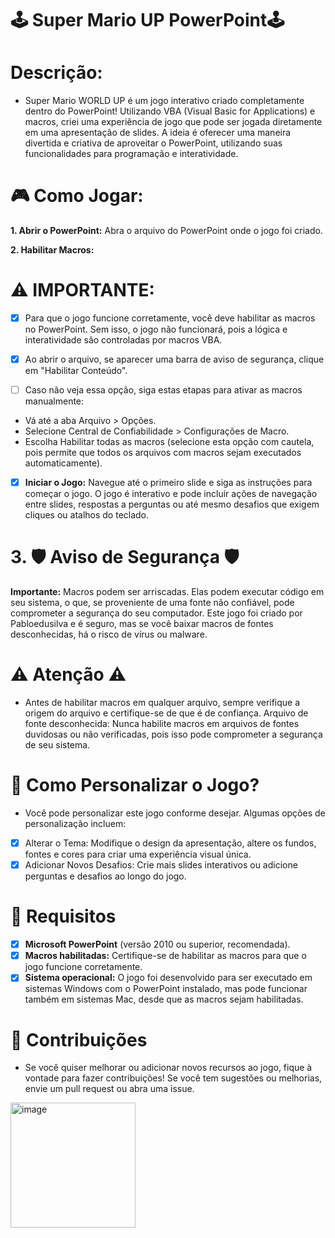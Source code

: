 # 🕹️ Super Mario UP PowerPoint🕹️ 
# Descrição:

* Super Mario WORLD UP é um jogo interativo criado completamente dentro do PowerPoint! Utilizando VBA (Visual Basic for Applications) e macros, criei uma experiência de jogo que pode ser jogada diretamente em uma apresentação de slides. A ideia é oferecer uma maneira divertida e criativa de aproveitar o PowerPoint, utilizando suas funcionalidades para programação e interatividade.

# 🎮 Como Jogar:

**1. Abrir o PowerPoint:** Abra o arquivo do PowerPoint onde o jogo foi criado.

**2. Habilitar Macros:**

# ⚠️ IMPORTANTE:
- [x] Para que o jogo funcione corretamente, você deve habilitar as macros no PowerPoint. Sem isso, o jogo não funcionará, pois a lógica e interatividade são controladas por macros VBA.

- [x] Ao abrir o arquivo, se aparecer uma barra de aviso de segurança, clique em "Habilitar Conteúdo".

- [ ] Caso não veja essa opção, siga estas etapas para ativar as macros manualmente:
* Vá até a aba Arquivo > Opções.
* Selecione Central de Confiabilidade > Configurações de Macro.
* Escolha Habilitar todas as macros (selecione esta opção com cautela, pois permite que todos os arquivos com macros sejam executados automaticamente).

- [x] **Iniciar o Jogo:** Navegue até o primeiro slide e siga as instruções para começar o jogo. O jogo é interativo e pode incluir ações de navegação entre slides, respostas a perguntas ou até mesmo desafios que exigem cliques ou atalhos do teclado.

# 3. 🛡️ Aviso de Segurança 🛡️
**Importante:** Macros podem ser arriscadas. Elas podem executar código em seu sistema, o que, se proveniente de uma fonte não confiável, pode comprometer a segurança do seu computador. Este jogo foi criado por Pabloedusilva e é seguro, mas se você baixar macros de fontes desconhecidas, há o risco de vírus ou malware.

# ⚠️ Atenção ⚠️

* Antes de habilitar macros em qualquer arquivo, sempre verifique a origem do arquivo e certifique-se de que é de confiança.
Arquivo de fonte desconhecida: Nunca habilite macros em arquivos de fontes duvidosas ou não verificadas, pois isso pode comprometer a segurança de seu sistema.


# 🎨 Como Personalizar o Jogo?
* Você pode personalizar este jogo conforme desejar. Algumas opções de personalização incluem:

- [x] Alterar o Tema: Modifique o design da apresentação, altere os fundos, fontes e cores para criar uma experiência visual única.
- [x] Adicionar Novos Desafios: Crie mais slides interativos ou adicione perguntas e desafios ao longo do jogo.

# 📌 Requisitos
- [x] **Microsoft PowerPoint** (versão 2010 ou superior, recomendada).
- [x] **Macros habilitadas:** Certifique-se de habilitar as macros para que o jogo funcione corretamente.
- [x] **Sistema operacional:** O jogo foi desenvolvido para ser executado em sistemas Windows com o PowerPoint instalado, mas pode funcionar também em sistemas Mac, desde que as macros sejam habilitadas.

# 📌 Contribuições
* Se você quiser melhorar ou adicionar novos recursos ao jogo, fique à vontade para fazer contribuições! Se você tem sugestões ou melhorias, envie um pull request ou abra uma issue.

<img width="200" alt="image" src="https://github.com/user-attachments/assets/c33737f5-c890-45b9-9451-70bfc5292f97" />

